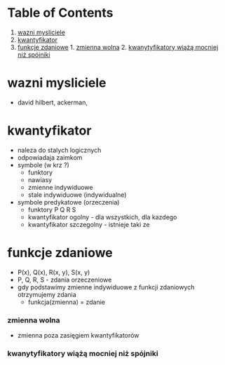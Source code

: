 
# Table of Contents

1.  [wazni mysliciele](#org1d0bda3)
2.  [kwantyfikator](#org42a0628)
3.  [funkcje zdaniowe](#org2c2e23f)
        1.  [zmienna wolna](#org8edc75f)
        2.  [kwanytyfikatory wiążą mocniej niż spójniki](#orgc173dcc)



<a id="org1d0bda3"></a>

# wazni mysliciele

-   david hilbert, ackerman,


<a id="org42a0628"></a>

# kwantyfikator

-   naleza do stalych logicznych
-   odpowiadaja zaimkom
-   symbole (w krz ?)
    -   funktory
    -   nawiasy
    -   zmienne indywiduowe
    -   stale indywiduowe (indywidualne)
-   symbole predykatowe (orzeczenia)
    -   funktory P Q R S
    -   kwantyfikator ogolny - dla wszystkich, dla kazdego
    -   kwantyfikator szczegolny - istnieje taki ze


<a id="org2c2e23f"></a>

# funkcje zdaniowe

-   P(x), Q(x), R(x, y), S(x, y)
-   P, Q, R, S - zdania orzeczeniowe
-   gdy podstawimy zmienne indywiduowe z funkcji zdaniowych otrzymujemy zdania
    -   funkcja(zmienna) = zdanie


<a id="org8edc75f"></a>

### zmienna wolna

-   zmienna poza zasięgiem kwantyfikatorów


<a id="orgc173dcc"></a>

### kwanytyfikatory wiążą mocniej niż spójniki

